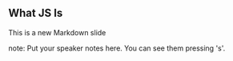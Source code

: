 ##  What JS Is

This is a new Markdown slide

note:
    Put your speaker notes here.
    You can see them pressing 's'.
